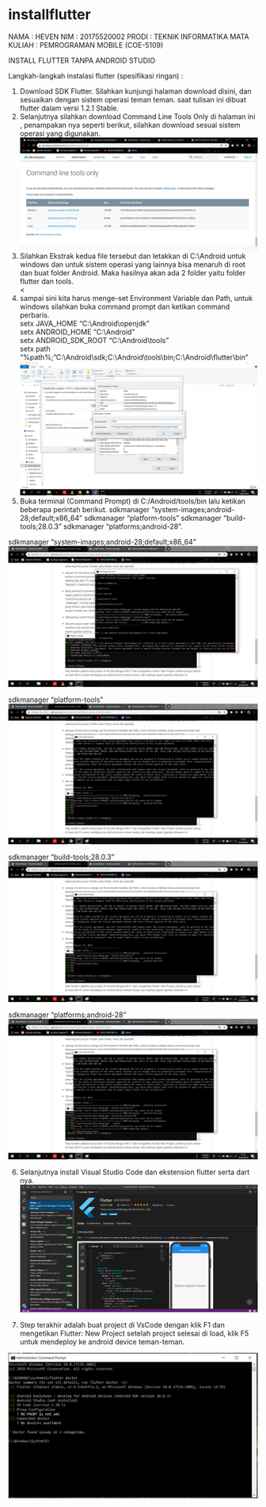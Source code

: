 # installflutter
NAMA : HEVEN
NIM : 20175520002
PRODI : TEKNIK INFORMATIKA
MATA KULIAH : PEMROGRAMAN MOBILE (COE-5109)

INSTALL FLUTTER TANPA ANDROID STUDIO <br>

Langkah-langkah instalasi flutter (spesifikasi ringan) : <br>
1. Download SDK Flutter. Silahkan kunjungi halaman download disini, dan sesuaikan dengan sistem operasi teman teman. saat tulisan ini dibuat flutter dalam versi 1.2.1 Stable. <br>
2. Selanjutnya silahkan download Command Line Tools Only di halaman ini , penampakan nya seperti berikut, silahkan download sesuai sistem operasi yang digunakan.<br>
<img src="command line.jpg"><br>
3. Silahkan Ekstrak kedua file tersebut dan letakkan di C:\Android untuk windows dan untuk sistem operasi yang lainnya bisa menaruh di root dan buat folder Android. Maka hasilnya akan ada 2 folder yaitu folder flutter dan tools.<br>
<
4. sampai sini kita harus menge-set Environment Variable dan Path, untuk windows silahkan buka command prompt dan ketikan command perbaris. <br>
  setx JAVA_HOME “C:\Android\openjdk” <br>
  setx ANDROID_HOME “C:\Android” <br>
  setx ANDROID_SDK_ROOT “C:\Android\tools” <br> 
  setx path “%path%;”C:\Android\sdk;C:\Android\tools\bin;C:\Android\flutter\bin” <br>
  <img src="environment.png"><br>
5. Buka terminal (Command Prompt) di C:/Android/tools/bin lalu ketikan beberapa perintah berikut. sdkmanager “system-images;android-28;default;x86_64” sdkmanager “platform-tools” sdkmanager “build-tools;28.0.3” sdkmanager “platforms;android-28”.<br>

sdkmanager “system-images;android-28;default;x86_64” <br>
<img src="system images.png"><br>
 
sdkmanager “platform-tools” <br>
<img src="platform tools.png"><br>
 
sdkmanager “build-tools;28.0.3”<br>
<img src="build tools.png"><br>
 
sdkmanager “platforms;android-28”<br>
<img src="platform android.png"><br>
 
6. Selanjutnya install Visual Studio Code dan ekstension flutter serta dart nya.<br>
<img src="vscode flutter.png"><br>

7. Step terakhir adalah buat project di VsCode dengan klik F1 dan mengetikan Flutter: New Project setelah project selesai di load, klik F5 untuk mendeploy ke android device teman-teman.<br>

<img src="flutter doctor.JPG"><br>


